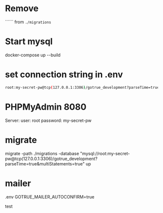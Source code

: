 # Remove
`````` from `./migrations`

# Start mysql
docker-compose up --build

# set connection string in .env
```sh
root:my-secret-pw@tcp(127.0.0.1:3306)/gotrue_development?parseTime=true&multiStatements=true
```

# PHPMyAdmin 8080
Server:
user: root
password: my-secret-pw

# migrate
migrate -path ./migrations -database "mysql://root:my-secret-pw@tcp(127.0.0.1:3306)/gotrue_development?parseTime=true&multiStatements=true" up

# mailer 
.env GOTRUE_MAILER_AUTOCONFIRM=true

test